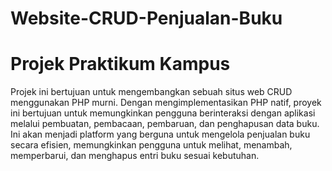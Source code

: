 # Website-CRUD-Penjualan-Buku
# Projek Praktikum Kampus
Projek ini bertujuan untuk mengembangkan sebuah situs web CRUD menggunakan PHP murni. Dengan mengimplementasikan PHP natif, proyek ini bertujuan untuk memungkinkan pengguna berinteraksi dengan aplikasi melalui pembuatan, pembacaan, pembaruan, dan penghapusan data buku. Ini akan menjadi platform yang berguna untuk mengelola penjualan buku secara efisien, memungkinkan pengguna untuk melihat, menambah, memperbarui, dan menghapus entri buku sesuai kebutuhan.





